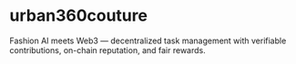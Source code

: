 # urban360couture
Fashion AI meets Web3 — decentralized task management with verifiable contributions, on-chain reputation, and fair rewards.
